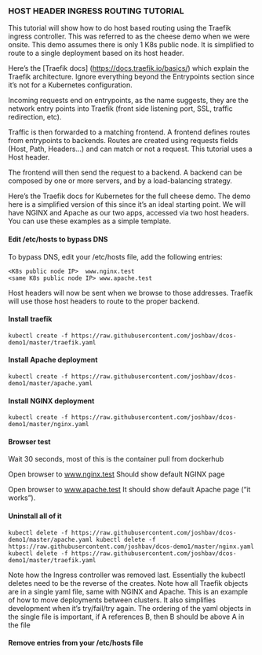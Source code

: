 ### HOST HEADER INGRESS ROUTING TUTORIAL 

This tutorial will show how to do host based routing using the Traefik ingress controller. This was referred to as the cheese demo when we were onsite. This demo assumes there is only 1 K8s public node. It is simplified to route to a single deployment based on its host header. 

Here’s the 
[Traefik docs] (https://docs.traefik.io/basics/)
which explain the Traefik architecture. Ignore everything beyond the Entrypoints section since it’s not for a Kubernetes configuration. 

Incoming requests end on entrypoints, as the name suggests, they are the network entry points into Traefik (front side listening port, SSL, traffic redirection, etc).

Traffic is then forwarded to a matching frontend. A frontend defines routes from entrypoints to backends. Routes are created using requests fields (Host, Path, Headers...) and can match or not a request. This tutorial uses a Host header.

The frontend will then send the request to a backend. A backend can be composed by one or more servers, and by a load-balancing strategy.

Here’s the Traefik docs for Kubernetes for the full cheese demo. The demo here is a simplified version of this since it’s an ideal starting point. We will have NGINX and Apache as our two apps, accessed via two host headers. You can use these examples as a simple template. 

#### Edit /etc/hosts to bypass DNS

To bypass DNS, edit your /etc/hosts file, add the following entries:

`<K8s public node IP>  www.nginx.test`   
`<same K8s public node IP> www.apache.test`

Host headers will now be sent when we browse to those addresses. Traefik will use those host headers to route to the proper backend.

#### Install traefik

`kubectl create -f https://raw.githubusercontent.com/joshbav/dcos-demo1/master/traefik.yaml`

#### Install Apache deployment

`kubectl create -f https://raw.githubusercontent.com/joshbav/dcos-demo1/master/apache.yaml`

#### Install NGINX deployment

`kubectl create -f https://raw.githubusercontent.com/joshbav/dcos-demo1/master/nginx.yaml`

#### Browser test

Wait 30 seconds, most of this is the container pull from dockerhub

Open browser to www.nginx.test
Should show default NGINX page

Open browser to www.apache.test
It should show default Apache page (“it works”).

#### Uninstall all of it

`kubectl delete -f https://raw.githubusercontent.com/joshbav/dcos-demo1/master/apache.yaml
kubectl delete -f https://raw.githubusercontent.com/joshbav/dcos-demo1/master/nginx.yaml
kubectl delete -f https://raw.githubusercontent.com/joshbav/dcos-demo1/master/traefik.yaml`

Note how the Ingress controller was removed last. Essentially the kubectl deletes need to be the reverse of the creates. Note how all Traefik objects are in a single yaml file, same with NGINX and Apache. This is an example of how to move deployments between clusters. It also simplifies development when it’s try/fail/try again. The ordering of the yaml objects in the single file is important, if A references B, then B should be above A in the file 

#### Remove entries from your /etc/hosts file

